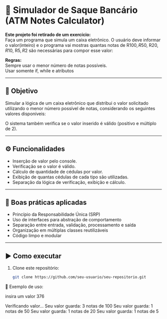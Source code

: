 # 💸 Simulador de Saque Bancário (ATM Notes Calculator)

<strong>Este projeto foi retirado de um exercício:</strong> <br>
   Faça um programa que simula um caixa eletrônico. O usuário deve informar o valor(inteiro) e o programa
   vai mostras quantas notas de R$100, R$50, R$20, R$10, R$5, R$2 são necessárias para compor esse valor:



<strong> Regras:</strong> <br>
   Sempre usar o menor número de notas possíveis. <br>
   Usar somente if, while e atributos

---

## 🎯 Objetivo

Simular a lógica de um caixa eletrônico que distribui o valor solicitado utilizando o menor número possível de notas, considerando os seguintes valores disponíveis:



O sistema também verifica se o valor inserido é válido (positivo e múltiplo de 2).

---

## ⚙️ Funcionalidades

- Inserção de valor pelo console.
- Verificação se o valor é válido.
- Cálculo de quantidade de cédulas por valor.
- Exibição de quantas cédulas de cada tipo são utilizadas.
- Separação da lógica de verificação, exibição e cálculo.

---

## 🧠 Boas práticas aplicadas

- Princípio da Responsabilidade Única (SRP)
- Uso de interfaces para abstração de comportamento
- Separação entre entrada, validação, processamento e saída
- Organização em múltiplas classes reutilizáveis
- Código limpo e modular

---

## ▶️ Como executar

1. Clone este repositório:
   ```bash
   git clone https://github.com/seu-usuario/seu-repositorio.git

📌 Exemplo de uso:

insira um valor
376

Verificando valor...
Seu valor guarda: 3 notas de 100
Seu valor guarda: 1 notas de 50
Seu valor guarda: 1 notas de 20
Seu valor guarda: 1 notas de 5
